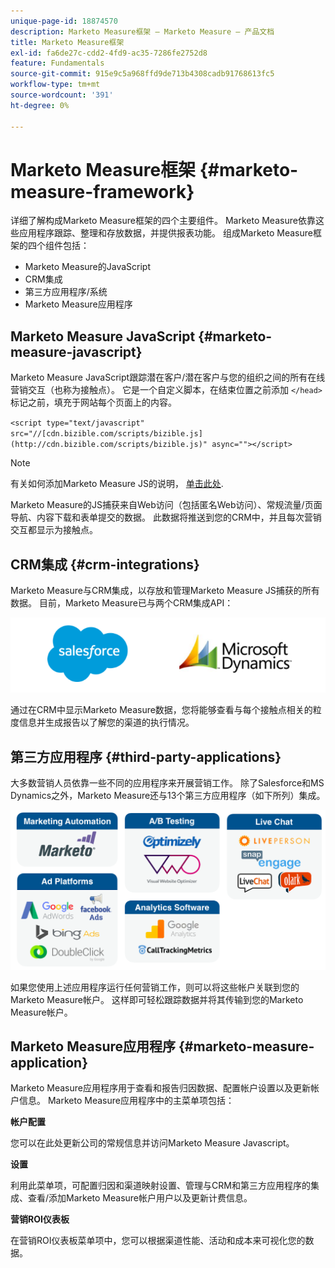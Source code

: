 ```yaml
---
unique-page-id: 18874570
description: Marketo Measure框架 — Marketo Measure — 产品文档
title: Marketo Measure框架
exl-id: fa6de27c-cdd2-4fd9-ac35-7286fe2752d8
feature: Fundamentals
source-git-commit: 915e9c5a968ffd9de713b4308cadb91768613fc5
workflow-type: tm+mt
source-wordcount: '391'
ht-degree: 0%

---
```


# Marketo Measure框架 {#marketo-measure-framework}

详细了解构成Marketo Measure框架的四个主要组件。 Marketo Measure依靠这些应用程序跟踪、整理和存放数据，并提供报表功能。 组成Marketo Measure框架的四个组件包括：

* Marketo Measure的JavaScript
* CRM集成
* 第三方应用程序/系统
* Marketo Measure应用程序

## Marketo Measure JavaScript {#marketo-measure-javascript}

Marketo Measure JavaScript跟踪潜在客户/潜在客户与您的组织之间的所有在线营销交互（也称为接触点）。 它是一个自定义脚本，在结束位置之前添加 `</head>` 标记之前，填充于网站每个页面上的内容。

`<script type="text/javascript" src="//[cdn.bizible.com/scripts/bizible.js](http://cdn.bizible.com/scripts/bizible.js)" async=""></script>`

>[!NOTE]
>
>有关如何添加Marketo Measure JS的说明， [单击此处](/help/marketo-measure-tracking/setting-up-tracking/adding-marketo-measure-script.md).

Marketo Measure的JS捕获来自Web访问（包括匿名Web访问）、常规流量/页面导航、内容下载和表单提交的数据。 此数据将推送到您的CRM中，并且每次营销交互都显示为接触点。

## CRM集成 {#crm-integrations}

Marketo Measure与CRM集成，以存放和管理Marketo Measure JS捕获的所有数据。 目前，Marketo Measure已与两个CRM集成API：

![](assets/1-2.png)

通过在CRM中显示Marketo Measure数据，您将能够查看与每个接触点相关的粒度信息并生成报告以了解您的渠道的执行情况。

## 第三方应用程序 {#third-party-applications}

大多数营销人员依靠一些不同的应用程序来开展营销工作。 除了Salesforce和MS Dynamics之外，Marketo Measure还与13个第三方应用程序（如下所列）集成。

![](assets/2-1.png)

如果您使用上述应用程序运行任何营销工作，则可以将这些帐户关联到您的Marketo Measure帐户。 这样即可轻松跟踪数据并将其传输到您的Marketo Measure帐户。

## Marketo Measure应用程序 {#marketo-measure-application}

Marketo Measure应用程序用于查看和报告归因数据、配置帐户设置以及更新帐户信息。 Marketo Measure应用程序中的主菜单项包括：

**帐户配置**

您可以在此处更新公司的常规信息并访问Marketo Measure Javascript。

**设置**

利用此菜单项，可配置归因和渠道映射设置、管理与CRM和第三方应用程序的集成、查看/添加Marketo Measure帐户用户以及更新计费信息。

**营销ROI仪表板**

在营销ROI仪表板菜单项中，您可以根据渠道性能、活动和成本来可视化您的数据。
